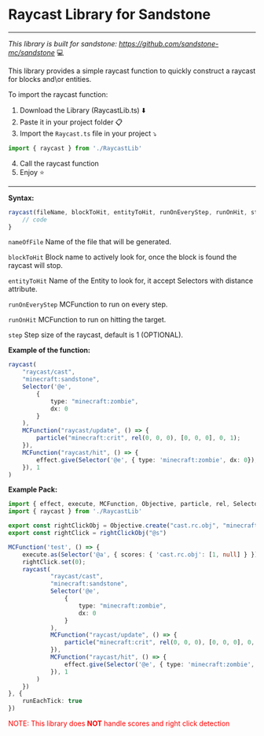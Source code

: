 # Raycast Library for Sandstone
---
*This library is built for sandstone: https://github.com/sandstone-mc/sandstone* :computer:

This library provides a simple raycast function to quickly construct a raycast for blocks and\or entities.


To import the raycast function:
1. Download the Library (RaycastLib.ts) :arrow_down:
2. Paste it in your project folder :clipboard:
3. Import the `Raycast.ts` file in your project :arrow_heading_down:
```ts
import { raycast } from './RaycastLib'
```
4. Call the raycast function 
5. Enjoy :star:
---
**Syntax:**
```ts
raycast(fileName, blockToHit, entityToHit, runOnEveryStep, runOnHit, step){
    // code
}
```
`nameOfFile` Name of the file that will be generated.

`blockToHit` Block name to actively look for, once the block is found the raycast will stop.

`entityToHit` Name of the Entity to look for, it accept Selectors with distance attribute.

`runOnEveryStep` MCFunction to run on every step.

`runOnHit` MCFunction to run on hitting the target.

`step` Step size of the raycast, default is 1 (OPTIONAL).

**Example of the function:**
```ts
raycast(
    "raycast/cast",
    "minecraft:sandstone", 
    Selector('@e', 
        { 
            type: "minecraft:zombie", 
            dx: 0
        }
    ),
    MCFunction("raycast/update", () => {
        particle("minecraft:crit", rel(0, 0, 0), [0, 0, 0], 0, 1);
    }), 
    MCFunction("raycast/hit", () => {
        effect.give(Selector('@e', { type: 'minecraft:zombie', dx: 0}), "minecraft:instant_health");
    }), 1
)
```

**Example Pack:**
```ts
import { effect, execute, MCFunction, Objective, particle, rel, Selector } from 'sandstone'
import { raycast } from './RaycastLib'

export const rightClickObj = Objective.create("cast.rc.obj", "minecraft.used:minecraft.carrot_on_a_stick")
export const rightClick = rightClickObj("@s")

MCFunction('test', () => {
    execute.as(Selector('@a', { scores: { 'cast.rc.obj': [1, null] } })).at('@s').anchored("eyes").run(() => {
	rightClick.set(0);
	raycast(
            "raycast/cast",
            "minecraft:sandstone", 
            Selector('@e', 
                { 
                    type: "minecraft:zombie", 
                    dx: 0
                }
            ),
            MCFunction("raycast/update", () => {
                particle("minecraft:crit", rel(0, 0, 0), [0, 0, 0], 0, 1);
            }), 
            MCFunction("raycast/hit", () => {
                effect.give(Selector('@e', { type: 'minecraft:zombie', dx: 0}), "minecraft:instant_health");
            }), 1
        )
    })
}, {
    runEachTick: true
})
```

<span style="color:red">NOTE: This library does **NOT** handle scores and right click detection</span>



